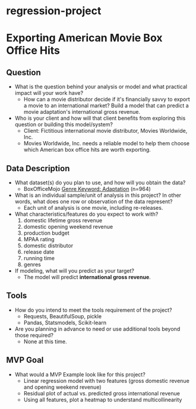 # regression-project
# Exporting American Movie Box Office Hits 

## Question
* What is the question behind your analysis or model and what practical impact will your work have?<br/>
    * How can a movie distributor decide if it's financially savvy to export a movie to an international market? Build a model that can predict a movie adaptation's international gross revenue.<br/>
* Who is your client and how will that client benefits from exploring this question or building this model/system?<br/>
    * Client: Fictitious international movie distributor, Movies Worldwide, Inc. <br/>
    * Movies Worldwide, Inc. needs a reliable model to help them choose which American box office hits are worth exporting.<br/> 
    
## Data Description
* What dataset(s) do you plan to use, and how will you obtain the data?<br/>
  * BoxOfficeMojo [Genre Keyword: Adaptation](https://www.boxofficemojo.com/genre/sg3101552897/?ref_=bo_gs_table_36) (n=964)<br/>
* What is an individual sample/unit of analysis in this project? In other words, what does one row or observation of the data represent?<br/>
    * Each unit of analysis is one movie, including re-releases.<br/>
* What characteristics/features do you expect to work with?
    1. domestic lifetime gross revenue
    2. domestic opening weekend revenue
    3. production budget
    4. MPAA rating
    5. domestic distributor
    6. release date
    7. running time
    8. genres<br/>
* If modeling, what will you predict as your target?<br/>
    * The model will predict **international gross revenue**.<br/>
 
## Tools
* How do you intend to meet the tools requirement of the project?</br>
    * Requests, BeautifulSoup, pickle
    * Pandas, Statsmodels, Scikit-learn <br/>
* Are you planning in advance to need or use additional tools beyond those required?</br>
    * None at this time. <br/>
 
## MVP Goal
* What would a MVP Example look like for this project?<br/>
    * Linear regression model with two features (gross domestic revenue and opening weekend revenue)
    * Residual plot of actual vs. predicted gross international revenue
    * Using all features, plot a heatmap to understand multicollinearity
    
